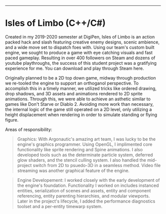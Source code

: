 <html>
    <hr>
</html>

# Isles of Limbo (C++/C#)

Created in my 2019-2020 semester at DigiPen, Isles of Limbo is an action packed hack and slash featuring creative enemy designs, scenic ambience, and a wide move set to dispatch foes with. Using our team's custom built engine, we sought to produce a game with eye catching visuals and fast paced gameplay. Resulting in over 400 followers on Steam and dozens of youtube playthroughs, the success of this student project was a gratifying experience for me. You can download and play through Steam here.

Originally planned to be a 2D top down game, midway through production we re-tooled the engine to support an orthoganol perspective. To accomplish this in a timely manner, we utilized tricks like ordered drawing, drop shadows, and 3D assets and animations rendered to 2D sprite animations. Through this, we were able to achieve an asthetic similar to games like Don't Starve or Diablo 2. Avoiding more work than necessary, the internal logic of the game still operated on a 2D level, only utilizing a height displacement when rendering in order to simulate standing or flying figure.

Areas of responsibility:

> Graphics: With Argonautic's amazing art team, I was lucky to be the engine's graphics programmer. Using OpenGL, I implimented core functionality like sprite rendering and Spine animations. I also developed tools such as the determinate particle system, deferred glow shaders, and the stencil culling system. I also handled the mid-project switch from 2D to psuedo-3D in a seamless method. Video file streaming was another graphical feature of the engine.

> Engine Developement: I worked closely with the early development of the engine's foundation. Functionality I worked on includes instanced entities, serialization of scenes and assets, entity and component referencing, entity parenting hierarchies, and modular viewports. Later in the project's lifecycle, I added the performance diagnostics toolset and a per-entity timewarp system.
